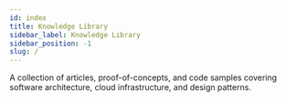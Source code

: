 ```yaml
---
id: index
title: Knowledge Library
sidebar_label: Knowledge Library
sidebar_position: -1
slug: /
---
```


A collection of articles, proof-of-concepts, and code samples covering software architecture, cloud infrastructure, and design patterns.
